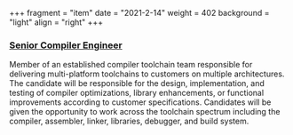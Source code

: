 +++
fragment = "item"
date = "2021-2-14"
weight = 402
background = "light"
align = "right"
+++

### [Senior Compiler Engineer](mailto:catherine.moore@mentor.com)

Member of an established compiler toolchain team responsible for delivering multi-platform toolchains to customers on multiple architectures. The candidate will be responsible for the design, implementation, and testing of compiler optimizations, library enhancements, or functional improvements according to customer specifications. Candidates will be given the opportunity to work across the toolchain spectrum including the compiler, assembler, linker, libraries, debugger, and build system.
